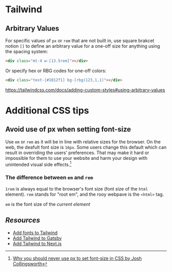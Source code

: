 # Tailwind

## Arbitrary Values

For specific values of `px` or `rem` that are not built in, use square brakcet notion `[]` to define an arbitrary value for a one-off size for anything using the spacing system:

```html
<div class="mt-4 w-[13.5rem]"></div>
``` 

Or specify hex or RBG codes for one-off colors:
```html
<div class="text-[#1012f1] bg-[rbg(123,1,1)"></div>
``` 
https://tailwindcss.com/docs/adding-custom-styles#using-arbitrary-values

# Additional CSS tips

## Avoid use of px when setting font-size

Use `em` or `rem` as it will be in line with relative sizes for the browser. On the web, the deafult font size is `16px`. Some users change this default which can result in overriding the users' preferences. That may make it hard or impossible for them to use your website and harm your design with unintended visual side effects.[^px]

### The difference between `em` and `rem`

`1rem` is always equal to the browser's font size (font size of the `html` element). `rem` stands for "root em", and the rooy webpave is the `<html>` tag. 

`em` is the font size of the _current element_

[^px]: [Why you should never use px to set font-size in CSS by Josh Collingsworth](https://joshcollinsworth.com/blog/never-use-px-for-font-size)

## *Resources*

- [Add fonts to Tailwind](https://dev.to/thomasvanholder/add-a-custom-tailwind-css-fonts-to-your-website-1nn6)
- [Add Tailwind to Gatsby](https://tailwindcss.com/docs/guides/gatsby)
- [Add Tailwind to Next.js](https://tailwindcss.com/docs/guides/nextjs)